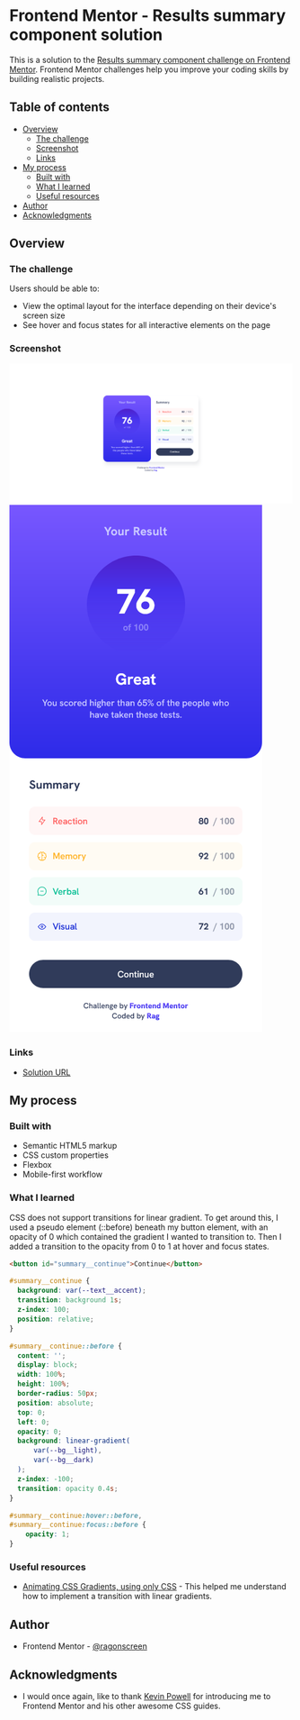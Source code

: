 # Frontend Mentor - Results summary component solution

This is a solution to the [Results summary component challenge on Frontend Mentor](https://www.frontendmentor.io/challenges/results-summary-component-CE_K6s0maV). Frontend Mentor challenges help you improve your coding skills by building realistic projects. 

## Table of contents

- [Overview](#overview)
  - [The challenge](#the-challenge)
  - [Screenshot](#screenshot)
  - [Links](#links)
- [My process](#my-process)
  - [Built with](#built-with)
  - [What I learned](#what-i-learned)
  - [Useful resources](#useful-resources)
- [Author](#author)
- [Acknowledgments](#acknowledgments)

## Overview

### The challenge

Users should be able to:

- View the optimal layout for the interface depending on their device's screen size
- See hover and focus states for all interactive elements on the page

### Screenshot

![desktop site preview](./images/site-preview-desktop.png)
![mobile site preview](./images/site-preview-mobile.png)

### Links

- [Solution URL](https://github.com/ragonscreen/frontend_mentor-results_summary_component)

## My process

### Built with

- Semantic HTML5 markup
- CSS custom properties
- Flexbox
- Mobile-first workflow

### What I learned

CSS does not support transitions for linear gradient. To get around this, I used a pseudo element (::before) beneath my button element, with an opacity of 0 which contained the gradient I wanted to transition to. Then I added a transition to the opacity from 0 to 1 at hover and focus states.

```html
<button id="summary__continue">Continue</button>
```

```css
#summary__continue {
  background: var(--text__accent);
  transition: background 1s;
  z-index: 100;
  position: relative;
}
```

```css
#summary__continue::before {
  content: '';
  display: block;
  width: 100%;
  height: 100%;
  border-radius: 50px;
  position: absolute;
  top: 0;
  left: 0;
  opacity: 0;
  background: linear-gradient(
      var(--bg__light),
      var(--bg__dark)
  );
  z-index: -100;
  transition: opacity 0.4s;
}
```

```css
#summary__continue:hover::before,
#summary__continue:focus::before {
    opacity: 1;
}
```

### Useful resources

- [Animating CSS Gradients, using only CSS](https://medium.com/@dave_lunny/animating-css-gradients-using-only-css-d2fd7671e759) - This helped me understand how to implement a transition with linear gradients.

## Author

- Frontend Mentor - [@ragonscreen](https://www.frontendmentor.io/profile/ragonscreen)

## Acknowledgments

- I would once again, like to thank [Kevin Powell](https://www.youtube.com/@KevinPowell) for introducing me to Frontend Mentor and his other awesome CSS guides.
